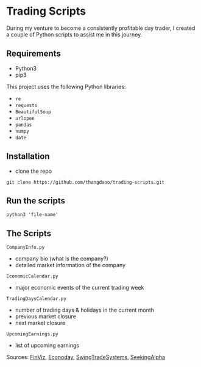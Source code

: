 # Trading Scripts

During my venture to become a consistently profitable day trader, I created a couple of Python scripts to assist me in this journey.

## Requirements

- Python3
- pip3
  
This project uses the following Python libraries:

- `re`
- `requests`
- `BeautifulSoup`
- `urlopen`
- `pandas`
- `numpy`
- `date`

## Installation

- clone the repo

`git clone https://github.com/thangdaoo/trading-scripts.git`

## Run the scripts

`python3 'file-name'`
## The Scripts

`CompanyInfo.py`

- company bio (what is the company?)
- detailed market information of the company
  
`EconomicCalendar.py`

- major economic events of the current trading week
  
`TradingDaysCalendar.py`

- number of trading days & holidays in the current month
- previous market closure
- next market closure

`UpcomingEarnings.py`

- list of upcoming earnings

Sources: 
[FinViz](https://www.finviz.com), [Econoday](https://us.econoday.com), [SwingTradeSystems](http://www.swingtradesystems.com/trading-days-calendars.html), [SeekingAlpha](https://www.seekingalpha.com)
